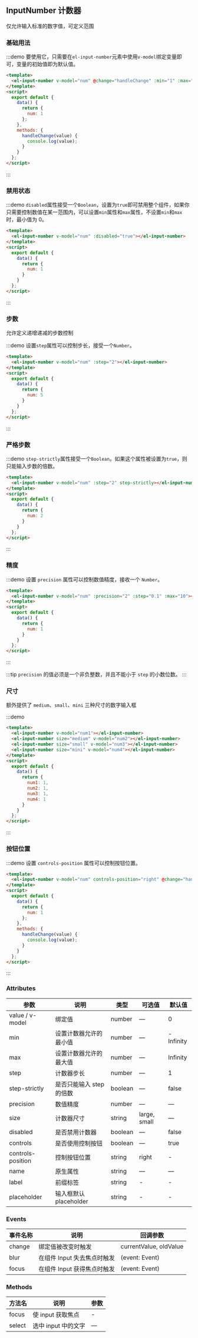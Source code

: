 ## InputNumber 计数器

仅允许输入标准的数字值，可定义范围

### 基础用法

:::demo 要使用它，只需要在`el-input-number`元素中使用`v-model`绑定变量即可，变量的初始值即为默认值。
```html
<template>
  <el-input-number v-model="num" @change="handleChange" :min="1" :max="10" label="描述文字"></el-input-number>
</template>
<script>
  export default {
    data() {
      return {
        num: 1
      };
    },
    methods: {
      handleChange(value) {
        console.log(value);
      }
    }
  };
</script>
```
:::

### 禁用状态

:::demo `disabled`属性接受一个`Boolean`，设置为`true`即可禁用整个组件，如果你只需要控制数值在某一范围内，可以设置`min`属性和`max`属性，不设置`min`和`max`时，最小值为 0。

```html
<template>
  <el-input-number v-model="num" :disabled="true"></el-input-number>
</template>
<script>
  export default {
    data() {
      return {
        num: 1
      }
    }
  };
</script>
```
:::

### 步数

允许定义递增递减的步数控制

:::demo 设置`step`属性可以控制步长，接受一个`Number`。

```html
<template>
  <el-input-number v-model="num" :step="2"></el-input-number>
</template>
<script>
  export default {
    data() {
      return {
        num: 5
      }
    }
  };
</script>
```
:::

### 严格步数

:::demo `step-strictly`属性接受一个`Boolean`。如果这个属性被设置为`true`，则只能输入步数的倍数。

```html
<template>
  <el-input-number v-model="num" :step="2" step-strictly></el-input-number>
</template>
<script>
  export default {
    data() {
      return {
        num: 2
      }
    }
  };
</script>
```
:::

### 精度

:::demo 设置 `precision` 属性可以控制数值精度，接收一个 `Number`。

```html
<template>
  <el-input-number v-model="num" :precision="2" :step="0.1" :max="10"></el-input-number>
</template>
<script>
  export default {
    data() {
      return {
        num: 1
      }
    }
  };
</script>
```

:::

:::tip
`precision` 的值必须是一个非负整数，并且不能小于 `step` 的小数位数。
:::

### 尺寸

额外提供了 `medium`、`small`、`mini` 三种尺寸的数字输入框

:::demo

```html
<template>
  <el-input-number v-model="num1"></el-input-number>
  <el-input-number size="medium" v-model="num2"></el-input-number>
  <el-input-number size="small" v-model="num3"></el-input-number>
  <el-input-number size="mini" v-model="num4"></el-input-number>
</template>
<script>
  export default {
    data() {
      return {
        num1: 1,
        num2: 1,
        num3: 1,
        num4: 1
      }
    }
  };
</script>
```
:::

### 按钮位置

:::demo 设置 `controls-position` 属性可以控制按钮位置。
```html
<template>
  <el-input-number v-model="num" controls-position="right" @change="handleChange" :min="1" :max="10"></el-input-number>
</template>
<script>
  export default {
    data() {
      return {
        num: 1
      };
    },
    methods: {
      handleChange(value) {
        console.log(value);
      }
    }
  };
</script>
```
:::

### Attributes
| 参数      | 说明          | 类型      | 可选值                           | 默认值  |
|----------|-------------- |----------|--------------------------------  |-------- |
| value / v-model    | 绑定值         | number | — | 0 |
| min      | 设置计数器允许的最小值 | number | — | -Infinity |
| max      | 设置计数器允许的最大值 | number | — | Infinity |
| step     | 计数器步长           | number   | — | 1 |
| step-strictly | 是否只能输入 step 的倍数 | boolean   | — | false |
| precision| 数值精度             | number   | — | — |
| size     | 计数器尺寸           | string   | large, small | — |
| disabled | 是否禁用计数器        | boolean | — | false |
| controls | 是否使用控制按钮        | boolean | — | true |
| controls-position | 控制按钮位置 | string | right | - |
| name | 原生属性 | string | — | — |
| label | 前缀标签 | string | - | - |
| placeholder | 输入框默认 placeholder | string | - | - |

### Events
| 事件名称 | 说明 | 回调参数 |
|---------|--------|---------|
| change | 绑定值被改变时触发 | currentValue, oldValue |
| blur | 在组件 Input 失去焦点时触发 | (event: Event) |
| focus | 在组件 Input 获得焦点时触发 | (event: Event) |

### Methods
| 方法名 | 说明 | 参数 |
| ---- | ---- | ---- |
| focus | 使 input 获取焦点 | - |
| select | 选中 input 中的文字 | — |
